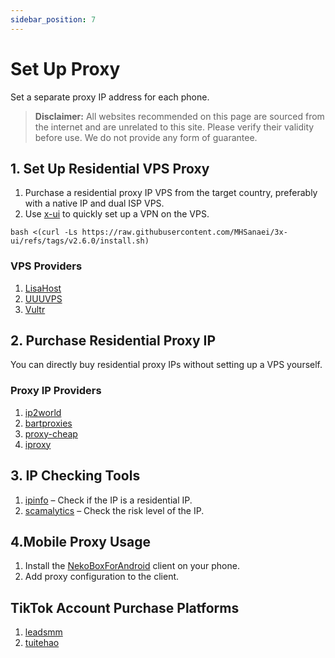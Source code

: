 ```yaml
---
sidebar_position: 7
---
```

# Set Up Proxy

Set a separate proxy IP address for each phone.

> **Disclaimer:** All websites recommended on this page are sourced from the internet and are unrelated to this site. Please verify their validity before use. We do not provide any form of guarantee.

## 1. Set Up Residential VPS Proxy

1. Purchase a residential proxy IP VPS from the target country, preferably with a native IP and dual ISP VPS.
2. Use [x-ui](https://github.com/MHSanaei/3x-ui) to quickly set up a VPN on the VPS.

```shell
bash <(curl -Ls https://raw.githubusercontent.com/MHSanaei/3x-ui/refs/tags/v2.6.0/install.sh)
```

### VPS Providers

1. [LisaHost](https://lisahost.com/aff.php?aff=1886)
2. [UUUVPS](https://uuuvps.hk/aff.php?aff=189)
3. [Vultr](https://www.vultr.com/?ref=8557792)

## 2. Purchase Residential Proxy IP

You can directly buy residential proxy IPs without setting up a VPS yourself.

### Proxy IP Providers

1. [ip2world](https://www.ip2world.com/?ref=42CEY5RUTT)
2. [bartproxies](https://bartproxies.com/login?referral=nai50tep)
3. [proxy-cheap](https://app.proxy-cheap.com/r/jY5Tfd)
4. [iproxy](https://iproxy.online/invite/friend/8O2RSxPc4J)

## 3. IP Checking Tools

1. [ipinfo](https://ipinfo.io) – Check if the IP is a residential IP.
2. [scamalytics](https://scamalytics.com/ip) – Check the risk level of the IP.

## 4.Mobile Proxy Usage

1. Install the [NekoBoxForAndroid](https://github.com/MatsuriDayo/NekoBoxForAndroid) client on your phone.
2. Add proxy configuration to the client.

## TikTok Account Purchase Platforms

1. [leadsmm](https://leadsmm.com/ref/xgene)
2. [tuitehao](https://www.tuitehao.cc)
